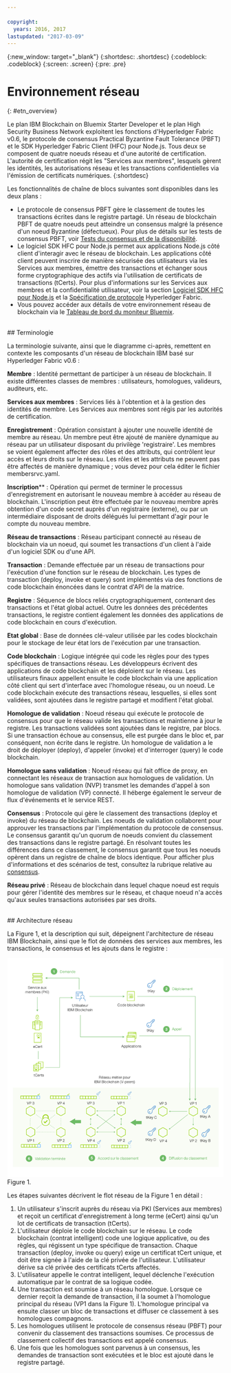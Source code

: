 ```yaml
---

copyright:
  years: 2016, 2017
lastupdated: "2017-03-09"
---
```


{:new_window: target="_blank"}
{:shortdesc: .shortdesc}
{:codeblock: .codeblock}
{:screen: .screen}
{:pre: .pre}


# Environnement réseau
{: #etn_overview}


Le plan IBM Blockchain on Bluemix Starter Developer et le plan High Security Business Network exploitent les fonctions d'Hyperledger Fabric v0.6, le protocole de consensus Practical Byzantine Fault Tolerance (PBFT) et le SDK Hyperledger Fabric Client (HFC) pour Node.js. Tous deux se composent de quatre noeuds réseau et d'une autorité de certification. L'autorité de certification régit les "Services aux membres", lesquels gèrent les identités, les autorisations réseau et les transactions confidentielles via l'émission de certificats numériques.
{:shortdesc}

Les fonctionnalités de chaîne de blocs suivantes sont disponibles dans les deux plans :

* Le protocole de consensus PBFT gère le classement de toutes les transactions écrites dans le registre partagé. Un
réseau de blockchain PBFT de quatre noeuds
peut atteindre un
consensus malgré la présence d'un noeud Byzantine (défectueux). Pour plus de détails sur les tests de consensus PBFT, voir [Tests du consensus et de la disponibilité](etn_pbft.html).
* Le logiciel SDK HFC pour Node.js permet aux applications
Node.js côté client d'interagir avec le réseau de blockchain. Les applications côté client peuvent inscrire de manière sécurisée des utilisateurs via les Services aux membres, émettre des transactions et échanger sous forme cryptographique des actifs via l'utilisation de certificats de transactions (tCerts). Pour plus d'informations sur les Services aux membres et la confidentialité utilisateur, voir la section [Logiciel SDK HFC pour Node.js](etn_sdk.html) et la [Spécification de protocole](https://github.com/hyperledger/fabric/blob/v0.6/docs/protocol-spec.md) Hyperledger Fabric.
* Vous pouvez accéder aux détails de votre environnement réseau de blockchain via le [Tableau de bord du moniteur Bluemix](ibmblockchainmonitor.html).  

<br>
## Terminologie

La terminologie suivante, ainsi que le diagramme ci-après, remettent en contexte les composants d'un réseau de blockchain IBM basé sur Hyperledger Fabric v0.6 :

**Membre** :  Identité permettant de participer à un réseau de blockchain. Il existe différentes classes de membres : utilisateurs, homologues, valideurs, auditeurs, etc.

**Services aux membres** : Services liés à l'obtention et à la gestion des identités de membre. Les Services aux membres sont régis par les autorités de certification.  

**Enregistrement** : Opération consistant à ajouter une nouvelle identité de membre au réseau. Un membre peut être ajouté de manière dynamique au réseau par un utilisateur disposant du privilège 'registraire'. Les membres se voient également affecter des rôles et des attributs, qui contrôlent leur accès et leurs droits sur le réseau. Les rôles et les attributs ne peuvent pas être affectés de manière dynamique ; vous devez pour cela éditer le fichier membersrvc.yaml.

**Inscription**** : Opération qui permet de terminer le processus d'enregistrement en autorisant le nouveau membre à accéder au réseau de blockchain. L'inscription peut être effectuée par le nouveau membre après obtention d'un code secret auprès d'un registraire (externe), ou par un intermédiaire disposant de droits délégués lui permettant d'agir pour le compte du nouveau membre.  

**Réseau de transactions** : Réseau participant connecté au réseau de blockchain via un noeud, qui soumet les transactions d'un client à l'aide d'un logiciel SDK ou d'une API.

**Transaction** : Demande effectuée par un réseau de transactions pour l'exécution d'une fonction sur le réseau de blockchain. Les types de transaction (deploy, invoke et query) sont implémentés via des fonctions de code blockchain énoncées dans le contrat d'API de la matrice.

**Registre** : Séquence de blocs reliés cryptographiquement, contenant des transactions et l'état global actuel. Outre les données des précédentes transactions, le registre contient également les données des applications de code blockchain en cours d'exécution.

**Etat global** : Base de données clé-valeur utilisée par les codes blockchain pour le stockage de leur état lors de l'exécution par une transaction.

**Code blockchain** : Logique intégrée qui code les règles pour des types spécifiques de transactions réseau. Les développeurs écrivent des applications de code blockchain et les déploient sur le réseau. Les utilisateurs finaux appellent ensuite le code blockchain via une application côté client qui sert d'interface avec l'homologue réseau, ou un noeud. Le code blockchain exécute des transactions réseau, lesquelles, si elles sont validées, sont ajoutées dans le registre partagé et modifient l'état global.

**Homologue de validation** : Noeud réseau qui exécute le protocole de consensus pour que le réseau valide les transactions et maintienne à jour le registre. Les transactions validées sont ajoutées dans le registre, par blocs. Si une transaction échoue au consensus, elle est purgée dans le bloc et, par conséquent, non écrite dans le registre. Un homologue de validation a le droit de déployer (deploy), d'appeler (invoke) et d'interroger (query) le code blockchain.

**Homologue sans validation** : Noeud réseau qui fait office de proxy, en connectant les réseaux de transaction aux homologues de validation. Un homologue sans validation (NVP) transmet les demandes d'appel à son homologue de validation (VP) connecté. Il héberge également le serveur de flux d'événements et le service REST.


**Consensus** : Protocole qui gère le classement des transactions (deploy et invoke) du réseau de blockchain. Les noeuds de validation collaborent pour approuver les transactions par l'implémentation du protocole de consensus. Le consensus garantit qu'un quorum de noeuds convient du classement des transactions dans le registre partagé. En résolvant toutes les différences dans ce classement, le consensus garantit que tous les noeuds opèrent dans un registre de chaîne de blocs identique. Pour afficher plus d'informations et des scénarios de test, consultez la rubrique relative au [consensus](etn_pbft.html).  

**Réseau privé** : Réseau de blockchain dans lequel chaque noeud est requis pour gérer l'identité des membres sur le réseau, et chaque noeud n'a accès qu'aux seules transactions autorisées par ses droits.  

<br>
## Architecture réseau

La Figure 1, et la description qui suit, dépeignent l'architecture de réseau IBM Blockchain, ainsi que le flot de données des services aux membres, les transactions, le consensus et les ajouts dans le registre :

![Réseau dédié](images/Architecture_BMX_dedicated.png "Architecture réseau IBM Blockchain")
Figure 1.

Les étapes suivantes décrivent le flot réseau de la Figure 1 en détail :

1. Un utilisateur s'inscrit auprès du réseau via PKI (Services aux membres) et reçoit un certificat d'enregistrement à long terme (eCert) ainsi qu'un lot de certificats de transaction (tCerts).
2. L'utilisateur déploie le code blockchain sur le réseau. Le code blockchain (contrat intelligent) code une logique applicative, ou des règles, qui régissent un type spécifique de transaction. Chaque transaction (deploy, invoke ou query) exige un certificat tCert unique, et doit être signée à l'aide de la clé privée de l'utilisateur. L'utilisateur dérive sa clé privée des certificats tCerts affectés.
3. L'utilisateur appelle le contrat intelligent, lequel déclenche l'exécution automatique par le contrat de sa logique codée.
4. Une transaction est soumise à un réseau homologue. Lorsque ce dernier reçoit la demande de transaction, il la soumet à l'homologue principal du réseau (VP1 dans la Figure 1). L'homologue principal va ensuite classer un bloc de transactions et diffuser ce classement à ses homologues compagnons.
5. Les homologues utilisent le protocole de consensus réseau (PBFT) pour convenir du classement des transactions soumises. Ce processus de classement collectif des transactions est appelé consensus.  
6. Une fois que les homologues sont parvenus à un consensus, les demandes de transaction sont exécutées et le bloc est ajouté dans le registre partagé.  

<!---Both the developer and high-security networks unlock several features in the Hyperledger fabric which robustly enhance security, confidentiality and privacy.  The only fundamental difference between the two is their operating/hosting environment.  The developer network runs in a shared multi-tenant environment on Softlayer, whereas the high-security network exists as an isolated single-tenant running in a secure services container.  Each network leverages the same capabilities from the fabric, including a PBFT consensus protocol and the enhanced Node.js SDK.~~

~~The High-Security business network runs in an isolated and highly secured environment, distinguishing it from other cloud-hosted offerings. The operating system, fabric, and nodes all exist in a secure services container (SSC), providing your enterprise with the security and impregnability that customers have come to expect from system Z technology.  The SSC delivers performance optimization in - peer to peer communication, availability, scalability, hardware encryption, tamper-proof crypto keys, and securely encrypted VMs.  See the [Secure Services Container](etn_ssc.html) section for more details on the security features provided through the SSC.  Additionally, the high security network unlocks numerous features of the Hyperledger fabric (unavailable in the developer service), which robustly enhance security, confidentiality and privacy.  The configuration is such that you are able to test and affirm these features.~~  
{:shortdesc}

~~The high security plan augments the developer plan by delivering several enhancements that help meet the security requirements and concerns of an enterprise-level participant:~~--->

<!---The environment (LinuxONE on z) consists of a four-peer network implementing PBFT with Membership Services enabled, running in an application container.  The application container protects blockchain software, chaincode, and data running within the system. The blockchain software within the secure boot can be signed, attested, and encrypted; and once installed in the application container, is tamper-resistant.  Root users of the platform and system administrators cannot access or see z secure container contents.  In addition, the LinuxOne on z provides you with FIPS compliance, high Evaluation Assurance Level protection, a highly auditable operating environment, and crypto optimization--->
